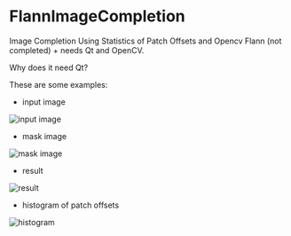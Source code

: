 FlannImageCompletion
====================

Image Completion Using Statistics of Patch Offsets and Opencv Flann (not completed) + needs Qt and OpenCV.

Why does it need Qt?

These are some examples:

* input image

![input image](https://raw.github.com/AmirooR/FlannImageCompletion/master/img.PNG)

* mask image

![mask image](https://raw.github.com/AmirooR/FlannImageCompletion/master/mask.bmp)

* result

![result](https://raw.github.com/AmirooR/FlannImageCompletion/master/completed_1_wo_shuffle.png)

* histogram of patch offsets

![histogram](https://raw.github.com/AmirooR/FlannImageCompletion/master/hist_1_wo_shuffle.png)
